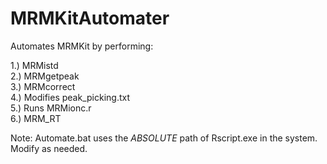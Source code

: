 # MRMKitAutomater
  
Automates MRMKit by performing:  
  
1.) MRMistd  
2.) MRMgetpeak  
3.) MRMcorrect  
4.) Modifies peak_picking.txt  
5.) Runs MRMionc.r  
6.) MRM_RT  
  
Note: Automate.bat uses the *ABSOLUTE* path of Rscript.exe in the system. Modify as needed.  
  
